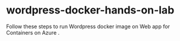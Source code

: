 # wordpress-docker-hands-on-lab
Follow these steps to run Wordpress docker image on Web app for Containers on Azure .
